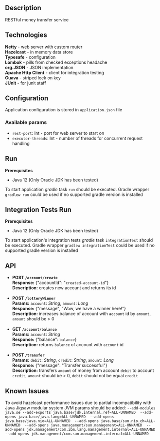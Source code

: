 ## Description

RESTful money transfer service

## Technologies

**Netty**  - web server with custom router <br>
**Hazelcast** - in memory data store <br>
**Typesafe** - configuration <br>
**Lombok** - pills from checked exceptions headache <br>
**org.JSON** - JSON implementation <br>
**Apache Http Client** - client for integration testing <br>
**Guava** - striped lock on key <br>
**JUnit** - for junit staff

## Configuration

Application configuration is stored in `application.json` file

### Available params

- `rest-port`: Int - port for web server to start on
- `executor-threads`: Int - number of threads for concurrent request handling

## Run

**Prerequisites**
- Java 12 (Only Oracle JDK has been tested)

To start application *gradle* task `run` should be executed. Gradle wrapper `gradlew run` could be used if no supported gradle version is installed

## Integration Tests Run

**Prerequisites**
- Java 12 (Only Oracle JDK has been tested)

To start application's integration tests *gradle* task `integrationTest` should be executed. Gradle wrapper `gradlew integrationTest` could be used if no supported gradle version is installed

## API

- **POST `/account/create`** <br>
**Response:** {"accountId": "`created-account-id`"} <br>
**Description:** creates new account and returns its id <br><br>
- **POST `/lotteryWinner`** <br>
**Params:** `account`: *String*, `amount`: *Long* <br>
**Response:** {"message", "Wow, we have a winner here!"} <br> 
**Description:** increases balance of account with `account` id by `amount`, `amount` should be > 0 <br><br>
- **GET `/account/balance`** <br>
**Params:** `account`: *String* <br>
**Response:** {"balance": `balance`} <br>
**Description:** returns `balance` of account with `account` id <br><br>
- **POST `/transfer`** <br>
**Params:** `debit`: *String*, `credit`: *String*, `amount`: *Long* <br>
**Response:** {"message": "Transfer successful"} <br>
**Description:** transfers `amount` of money from account `debit` to account `credit`, `amount` should be > 0, `debit` should not be equal `credit`<br>

## Known Issues

To avoid hazelcast performance issues due to partial incompatibility with Java Jigsaw modular system JVM params should be added: `--add-modules java.se --add-exports java.base/jdk.internal.ref=ALL-UNNAMED  --add-opens java.base/java.lang=ALL-UNNAMED  --add-opens java.base/java.nio=ALL-UNNAMED  --add-opens java.base/sun.nio.ch=ALL-UNNAMED  --add-opens java.management/sun.management=ALL-UNNAMED  --add-opens jdk.management/com.ibm.lang.management.internal=ALL-UNNAMED  --add-opens jdk.management/com.sun.management.internal=ALL-UNNAMED` 